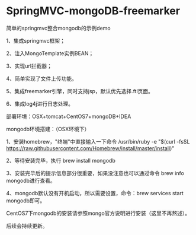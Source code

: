 # SpringMVC-mongoDB-freemarker
简单的springmvc整合mongodb的示例demo

1、集成springmvc框架；

2、注入MongoTemplate实例BEAN；

3、实现url拦截器；

4、简单实现了文件上传功能。

5、集成freemarker引擎，同时支持jsp，默认优先选择.ftl页面。

6、集成log4j进行日志处理。


部署环境：OSX+tomcat+CentOS7+mongoDB+IDEA

mongodb环境搭建：（OSX环境下）

1、安装homebrew，"终端"中直接输入一下命令
/usr/bin/ruby -e "$(curl -fsSL https://raw.githubusercontent.com/Homebrew/install/master/install)"

2、等待安装完毕，执行 brew install mongodb

3、安装完毕后的提示信息部分很重要，如果没注意也可以通过命令 brew info mongodb进行查看。

4、mongodb默认没有开机启动，所以需要设置，命令：brew services start mongodb即可。

CentOS7下mongodb的安装请参照mongo官方说明进行安装（这里不再熬述）。


后续会持续更新。

